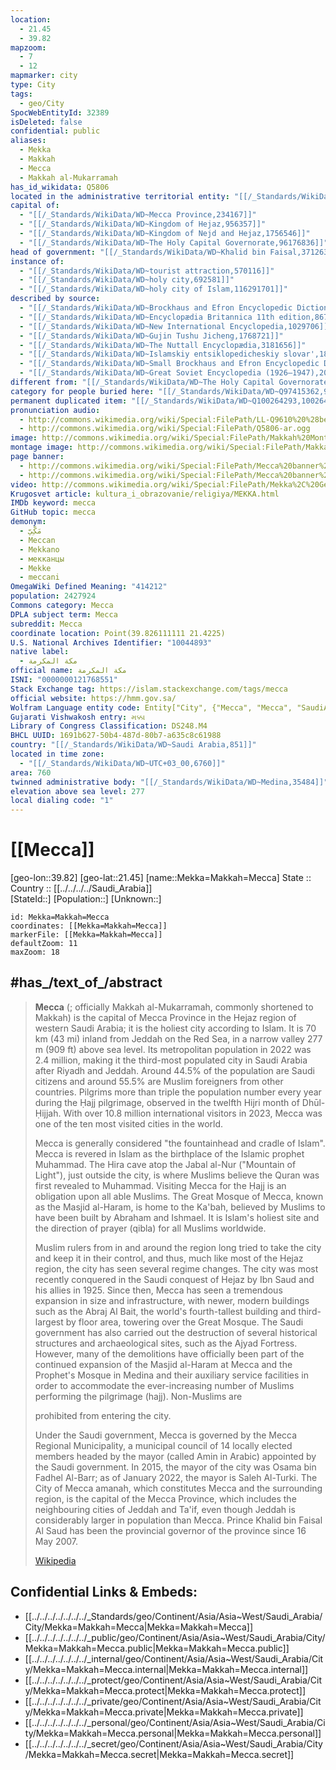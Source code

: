 ```yaml
---
location:
  - 21.45
  - 39.82
mapzoom:
  - 7
  - 12
mapmarker: city
type: City
tags:
  - geo/City
SpocWebEntityId: 32389
isDeleted: false
confidential: public
aliases:
  - Mekka
  - Makkah
  - Mecca
  - Makkah al-Mukarramah
has_id_wikidata: Q5806
located in the administrative territorial entity: "[[/_Standards/WikiData/WD~Mecca Province,234167]]"
capital of:
  - "[[/_Standards/WikiData/WD~Mecca Province,234167]]"
  - "[[/_Standards/WikiData/WD~Kingdom of Hejaz,956357]]"
  - "[[/_Standards/WikiData/WD~Kingdom of Nejd and Hejaz,1756546]]"
  - "[[/_Standards/WikiData/WD~The Holy Capital Governorate,96176836]]"
head of government: "[[/_Standards/WikiData/WD~Khalid bin Faisal,371263]]"
instance of:
  - "[[/_Standards/WikiData/WD~tourist attraction,570116]]"
  - "[[/_Standards/WikiData/WD~holy city,692581]]"
  - "[[/_Standards/WikiData/WD~holy city of Islam,116291701]]"
described by source:
  - "[[/_Standards/WikiData/WD~Brockhaus and Efron Encyclopedic Dictionary,602358]]"
  - "[[/_Standards/WikiData/WD~Encyclopædia Britannica 11th edition,867541]]"
  - "[[/_Standards/WikiData/WD~New International Encyclopedia,1029706]]"
  - "[[/_Standards/WikiData/WD~Gujin Tushu Jicheng,1768721]]"
  - "[[/_Standards/WikiData/WD~The Nuttall Encyclopædia,3181656]]"
  - "[[/_Standards/WikiData/WD~Islamskiy entsiklopedicheskiy slovar',18517268]]"
  - "[[/_Standards/WikiData/WD~Small Brockhaus and Efron Encyclopedic Dictionary,19180675]]"
  - "[[/_Standards/WikiData/WD~Great Soviet Encyclopedia (1926–1947),20078554]]"
different from: "[[/_Standards/WikiData/WD~The Holy Capital Governorate,96176836]]"
category for people buried here: "[[/_Standards/WikiData/WD~Q97415362,97415362]]"
permanent duplicated item: "[[/_Standards/WikiData/WD~Q100264293,100264293]]"
pronunciation audio:
  - http://commons.wikimedia.org/wiki/Special:FilePath/LL-Q9610%20%28ben%29-Yahya-%E0%A6%AE%E0%A6%95%E0%A7%8D%E0%A6%95%E0%A6%BE.wav
  - http://commons.wikimedia.org/wiki/Special:FilePath/Q5806-ar.ogg
image: http://commons.wikimedia.org/wiki/Special:FilePath/Makkah%20Montage.jpg
montage image: http://commons.wikimedia.org/wiki/Special:FilePath/Makkah%20Montage.jpg
page banner:
  - http://commons.wikimedia.org/wiki/Special:FilePath/Mecca%20banner%20Kaaba%202.jpg
  - http://commons.wikimedia.org/wiki/Special:FilePath/Mecca%20banner%20Kaaba%201.jpg
video: http://commons.wikimedia.org/wiki/Special:FilePath/Mekka%2C%20Geburtsort%20des%20Islam%20%28CC%20BY-SA%204.0%29.webm
Krugosvet article: kultura_i_obrazovanie/religiya/MEKKA.html
IMDb keyword: mecca
GitHub topic: mecca
demonym:
  - مَكِّيّ
  - Meccan
  - Mekkano
  - мекканцы
  - Mekke
  - meccani
OmegaWiki Defined Meaning: "414212"
population: 2427924
Commons category: Mecca
DPLA subject term: Mecca
subreddit: Mecca
coordinate location: Point(39.826111111 21.4225)
U.S. National Archives Identifier: "10044893"
native label:
  - مكة المكرمة
official name: مكة المكرمة
ISNI: "0000000121768551"
Stack Exchange tag: https://islam.stackexchange.com/tags/mecca
official website: https://hmm.gov.sa/
Wolfram Language entity code: Entity["City", {"Mecca", "Mecca", "SaudiArabia"}]
Gujarati Vishwakosh entry: મક્કા
Library of Congress Classification: DS248.M4
BHCL UUID: 1691b627-50b4-487d-80b7-a635c8c61988
country: "[[/_Standards/WikiData/WD~Saudi Arabia,851]]"
located in time zone:
  - "[[/_Standards/WikiData/WD~UTC+03_00,6760]]"
area: 760
twinned administrative body: "[[/_Standards/WikiData/WD~Medina,35484]]"
elevation above sea level: 277
local dialing code: "1"
---
```


# [[Mecca]] 

[geo-lon::39.82] 
[geo-lat::21.45] 
[name::Mekka=Makkah=Mecca] 
State ::  
Country :: [[../../../../Saudi_Arabia]]  
[StateId::] 
[Population::] 
[Unknown::] 


```leaflet
id: Mekka=Makkah=Mecca
coordinates: [[Mekka=Makkah=Mecca]] 
markerFile: [[Mekka=Makkah=Mecca]] 
defaultZoom: 11 
maxZoom: 18
```

## #has_/text_of_/abstract

> **Mecca** (; officially Makkah al-Mukarramah, commonly shortened to Makkah) is the capital of Mecca Province in the Hejaz region of western Saudi Arabia; it is the holiest city according to Islam. It is 70 km (43 mi) inland from Jeddah on the Red Sea, in a narrow valley 277 m (909 ft) above sea level. Its metropolitan population in 2022 was 2.4 million, making it the third-most populated city in Saudi Arabia after Riyadh and Jeddah. Around 44.5% of the population are Saudi citizens and around 55.5% are Muslim foreigners from other countries. Pilgrims more than triple the population number every year during the Ḥajj pilgrimage, observed in the twelfth Hijri month of Dhūl-Ḥijjah. With over 10.8 million international visitors in 2023, Mecca was one of the ten most visited cities in the world.
>
> Mecca is generally considered "the fountainhead and cradle of Islam". Mecca is revered in Islam as the birthplace of the Islamic prophet Muhammad. The Hira cave atop the Jabal al-Nur ("Mountain of Light"), just outside the city, is where Muslims believe the Quran was first revealed to Muhammad. Visiting Mecca for the Ḥajj is an obligation upon all able Muslims. The Great Mosque of Mecca, known as the Masjid al-Haram, is home to the Ka'bah, believed by Muslims to have been built by Abraham and Ishmael. It is Islam's holiest site and the direction of prayer (qibla) for all Muslims worldwide.
>
> Muslim rulers from in and around the region long tried to take the city and keep it in their control, and thus, much like most of the Hejaz region, the city has seen several regime changes. The city was most recently conquered in the Saudi conquest of Hejaz by Ibn Saud and his allies in 1925. Since then, Mecca has seen a tremendous expansion in size and infrastructure, with newer, modern buildings such as the Abraj Al Bait, the world's fourth-tallest building and third-largest by floor area, towering over the Great Mosque. The Saudi government has also carried out the destruction of several historical structures and archaeological sites, such as the Ajyad Fortress. However, many of the demolitions have officially been part of the continued expansion of the Masjid al-Haram at Mecca and the Prophet's Mosque in Medina and their auxiliary service facilities in order to accommodate the ever-increasing number of Muslims performing the pilgrimage (hajj). Non-Muslims are 
>
> prohibited from entering the city.
>
> Under the Saudi government, Mecca is governed by the Mecca Regional Municipality, a municipal council of 14 locally elected members headed by the mayor (called Amin in Arabic) appointed by the Saudi government. In 2015, the mayor of the city was Osama bin Fadhel Al-Barr; as of January 2022, the mayor is Saleh Al-Turki. The City of Mecca amanah, which constitutes Mecca and the surrounding region, is the capital of the Mecca Province, which includes the neighbouring cities of Jeddah and Ta'if, even though Jeddah is considerably larger in population than Mecca. Prince Khalid bin Faisal Al Saud has been the provincial governor of the province since 16 May 2007.
>
> [Wikipedia](https://en.wikipedia.org/wiki/Mecca)
## Confidential Links & Embeds: 
- [[../../../../../../../_Standards/geo/Continent/Asia/Asia~West/Saudi_Arabia/City/Mekka=Makkah=Mecca|Mekka=Makkah=Mecca]] 
- [[../../../../../../../_public/geo/Continent/Asia/Asia~West/Saudi_Arabia/City/Mekka=Makkah=Mecca.public|Mekka=Makkah=Mecca.public]] 
- [[../../../../../../../_internal/geo/Continent/Asia/Asia~West/Saudi_Arabia/City/Mekka=Makkah=Mecca.internal|Mekka=Makkah=Mecca.internal]] 
- [[../../../../../../../_protect/geo/Continent/Asia/Asia~West/Saudi_Arabia/City/Mekka=Makkah=Mecca.protect|Mekka=Makkah=Mecca.protect]] 
- [[../../../../../../../_private/geo/Continent/Asia/Asia~West/Saudi_Arabia/City/Mekka=Makkah=Mecca.private|Mekka=Makkah=Mecca.private]] 
- [[../../../../../../../_personal/geo/Continent/Asia/Asia~West/Saudi_Arabia/City/Mekka=Makkah=Mecca.personal|Mekka=Makkah=Mecca.personal]] 
- [[../../../../../../../_secret/geo/Continent/Asia/Asia~West/Saudi_Arabia/City/Mekka=Makkah=Mecca.secret|Mekka=Makkah=Mecca.secret]] 
